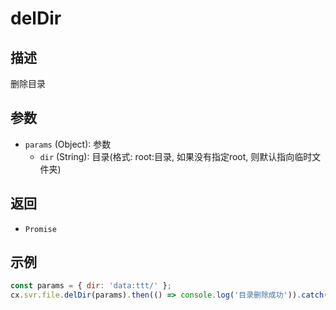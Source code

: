 # delDir

## 描述
删除目录

## 参数
- `params` (Object): 参数
  - `dir` (String): 目录(格式: root:目录, 如果没有指定root, 则默认指向临时文件夹)

## 返回
- `Promise`

## 示例
```javascript
const params = { dir: 'data:ttt/' };
cx.svr.file.delDir(params).then(() => console.log('目录删除成功')).catch(err => console.error('删除失败', err));
``` 